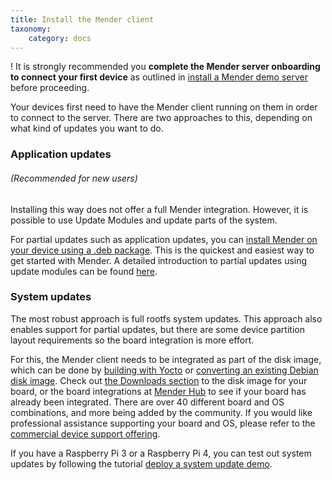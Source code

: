 ```yaml
---
title: Install the Mender client
taxonomy:
    category: docs
---
```


! It is strongly recommended you **complete the Mender server onboarding to connect your first device** as outlined in [install a Mender demo server](../02.Create-a-test-environment/docs.md#open-the-mender-ui) before proceeding.

Your devices first need to have the Mender client running on them in order to connect to the server.
There are two approaches to this, depending on what kind of updates you want to do.

### Application updates

###### (Recommended for new users)

Installing this way does not offer a full Mender integration. However, it is possible to use Update Modules and update parts of the system.

For partial updates such as application updates, you can [install Mender on your device using a .deb package](../../../05.Client-configuration/06.Installing/docs.md#install-mender-using-the-debian-package). This is the quickest and easiest way to get started with Mender. A detailed introduction to partial updates using update modules can be found [here](../../../03.Devices/10.Update-Modules/docs.md).

### System updates

The most robust approach is full rootfs system updates. This approach also enables support for partial updates, but there are some device partition layout requirements so the board integration is more effort.

For this, the Mender client needs to be integrated as part of the disk image,
which can be done by [building with Yocto](../../../03.Devices/02.Yocto-project/docs.md) or
[converting an existing Debian disk image](../../../03.Devices/03.Debian-family/docs.md).
Check out [the Downloads section](../../../08.Downloads/docs.md#disk-images) to the disk
image for your board, or the board integrations at
[Mender Hub](https://hub.mender.io/c/board-integrations) to see if your board
has already been integrated. There are over 40 different board and OS
combinations, and more being added by the community. If you would like
professional assistance supporting your board and OS, please refer to the
[commercial device support offering](https://mender.io/support-and-services/board-integration?target=_blank).

If you have a Raspberry Pi 3 or a Raspberry Pi 4, you can test out system
updates by following the tutorial [deploy a system update
demo](../04.Deploy-a-system-update-demo/docs.md).
